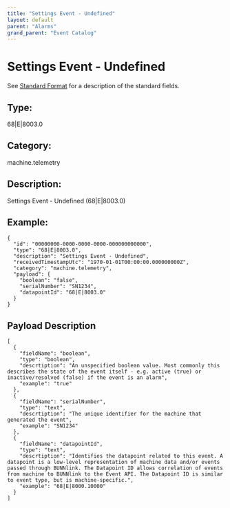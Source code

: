 ```yaml
---
title: "Settings Event - Undefined"
layout: default
parent: "Alarms"
grand_parent: "Event Catalog"
---
```


# Settings Event - Undefined

See [Standard Format](/event-subscriptions/event-format) for a description of the standard fields.

## Type:

68\|E\|8003.0

## Category:

machine.telemetry

## Description: 

Settings Event - Undefined (68\|E\|8003.0)

## Example:

```
{
  "id": "00000000-0000-0000-0000-000000000000",
  "type": "68|E|8003.0",
  "description": "Settings Event - Undefined",
  "receivedTimestampUtc": "1970-01-01T00:00:00.000000000Z",
  "category": "machine.telemetry",
  "payload": {
    "boolean": "false",
    "serialNumber": "SN1234",
    "datapointId": "68|E|8003.0"
  }
}
```

## Payload Description

```
[
  {
    "fieldName": "boolean",
    "type": "boolean",
    "descrtiption": "An unspecified boolean value. Most commonly this describes the state of the event itself - e.g. active (true) or inactive/resolved (false) if the event is an alarm",
    "example": "true"
  },
  {
    "fieldName": "serialNumber",
    "type": "text",
    "descrtiption": "The unique identifier for the machine that generated the event",
    "example": "SN1234"
  },
  {
    "fieldName": "datapointId",
    "type": "text",
    "descrtiption": "Identifies the datapoint related to this event. A datapoint is a low-level representation of machine data and/or events passed through BUNNlink. The Datapoint ID allows correlation of events from machine to BUNNlink to the Event API. The Datapoint ID is similar to event type, but is machine-specific.",
    "example": "68|E|8000.10000"
  }
]
```

